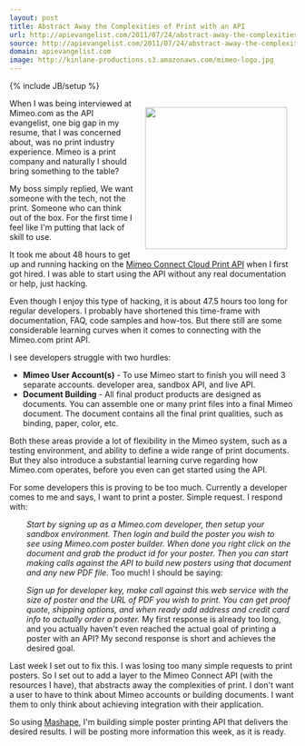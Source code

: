 ```yaml
---
layout: post
title: Abstract Away the Complexities of Print with an API
url: http://apievangelist.com/2011/07/24/abstract-away-the-complexities-of-print-with-an-api/
source: http://apievangelist.com/2011/07/24/abstract-away-the-complexities-of-print-with-an-api/
domain: apievangelist.com
image: http://kinlane-productions.s3.amazonaws.com/mimeo-logo.jpg
---
```

{% include JB/setup %}<p><a href="http://www.mimeo.com/"><img style="padding: 15px;" src="http://kinlane-productions.s3.amazonaws.com/mimeo-logo.jpg" alt="" width="250" align="right" /></a>When I was being interviewed at Mimeo.com as the API evangelist, one big gap in my resume, that I was concerned about, was no print industry experience. Mimeo is a print company and naturally I should bring something to the table?<p></p>
My boss simply replied, We want someone with the tech, not the print. Someone who can think out of the box. For the first time I feel like I'm putting that lack of skill to use.<p></p>
It took me about 48 hours to get up and running hacking on the <a href="http://developer.mimeo.com/">Mimeo Connect Cloud Print API</a> when I first got hired. I was able to start using the API without any real documentation or help, just hacking.<p></p>
Even though I enjoy this type of hacking, it is about 47.5 hours too long for regular developers. I probably have shortened this time-frame with documentation, FAQ, code samples and how-tos. But there still are some considerable learning curves when it comes to connecting with the Mimeo.com print API.<p></p>
I see developers struggle with two hurdles:
<ul class="mainlist">
	<li><strong>Mimeo User Account(s)</strong> - To use Mimeo start to finish you will need 3 separate accounts. developer area, sandbox API, and live API.</li>
	<li><strong>Document Building</strong> - All final product products are designed as documents. You can assemble one or many print files into a final Mimeo document. The document contains all the final print qualities, such as binding, paper, color, etc.</li>
</ul>
Both these areas provide a lot of flexibility in the Mimeo system, such as a testing environment, and ability to define a wide range of print documents. But they also introduce a substantial learning curve regarding how Mimeo.com operates, before you even can get started using the API.<p></p>
For some developers this is proving to be too much. Currently a developer comes to me and says, I want to print a poster. Simple request. I respond with:<p></p>
<img style="padding: 15px;" src="http://kinlane-productions.s3.amazonaws.com/mimeo/posters-sample.png" alt="" align="right" />
<p style="padding-left: 30px;"><em>Start by signing up as a Mimeo.com developer, then setup your sandbox environment. Then login and build the poster you wish to see using Mimeo.com poster builder. When done you right click on the document and grab the product id for your poster. Then you can start making calls against the API to build new posters using that document and any new PDF file.</em>
Too much! I should be saying:
<p style="padding-left: 30px;"><em>Sign up for developer key, make call against this web service with the size of poster and the URL of PDF you wish to print. You can get proof quote, shipping options, and when ready add address and credit card info to actually order a poster.</em>
My first response is already too long, and you actually haven't even reached the actual goal of printing a poster with an API? My second response is short and achieves the desired goal.<p></p>
Last week I set out to fix this. I was losing too many simple requests to print posters. So I set out to add a layer to the Mimeo Connect API (with the resources I have), that abstracts away the complexities of print. I don't want a user to have to think about Mimeo accounts or building documents. I want them to only think about achieving integration with their application.<p></p>
So using <a title="Mashape" href="http://www.mashape.com">Mashape</a>, I'm building simple poster printing API that delivers the desired results. I will be posting more information this week, as it is ready.</p>
